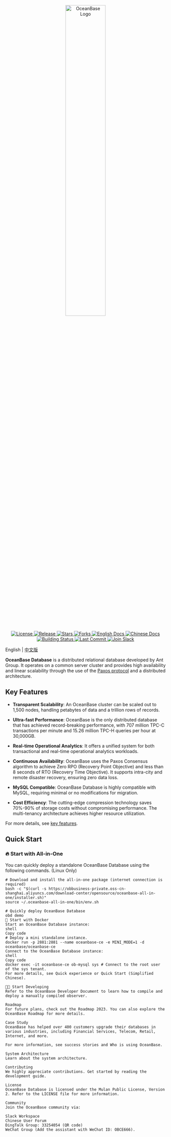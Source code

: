 <p align="center">
    <a href="https://github.com/oceanbase/oceanbase">
        <img alt="OceanBase Logo" src="images/logo.svg" width="50%" />
    </a>
</p>

<p align="center">
    <a href="https://github.com/oceanbase/oceanbase/blob/master/LICENSE">
        <img alt="License" src="https://img.shields.io/badge/license-MulanPubL--2.0-blue" />
    </a>
    <a href="https://github.com/oceanbase/oceanbase/releases/latest">
        <img alt="Release" src="https://img.shields.io/badge/dynamic/json?color=blue&label=release&query=tag_name&url=https%3A%2F%2Fapi.github.com%2Frepos%2Foceanbase%2Foceanbase%2Freleases%2Flatest" />
    </a>
    <a href="https://github.com/oceanbase/oceanbase">
        <img alt="Stars" src="https://img.shields.io/badge/dynamic/json?color=blue&label=stars&query=stargazers_count&url=https%3A%2F%2Fapi.github.com%2Frepos%2Foceanbase%2Foceanbase" />
    </a>
    <a href="https://github.com/oceanbase/oceanbase">
        <img alt="Forks" src="https://img.shields.io/badge/dynamic/json?color=blue&label=forks&query=forks&url=https%3A%2F%2Fapi.github.com%2Frepos%2Foceanbase%2Foceanbase" />
    </a>
    <a href="https://en.oceanbase.com/docs/oceanbase-database">
        <img alt="English Docs" src="https://img.shields.io/badge/docs-English-blue" />
    </a>
    <a href="https://www.oceanbase.com/docs/oceanbase-database-cn">
        <img alt="Chinese Docs" src="https://img.shields.io/badge/文档-简体中文-blue" />
    </a>
    <a href="https://github.com/oceanbase/oceanbase/actions/workflows/compile.yml">
        <img alt="Building Status" src="https://img.shields.io/github/actions/workflow/status/oceanbase/oceanbase/compile.yml?branch=master" />
    </a>
    <a href="https://github.com/oceanbase/oceanbase/commits/master">
        <img alt="Last Commit" src="https://img.shields.io/github/last-commit/oceanbase/oceanbase/master" />
    </a>
    <a href="https://join.slack.com/t/oceanbase/shared_invite/zt-1e25oz3ol-lJ6YNqPHaKwY_mhhioyEuw">
        <img alt="Join Slack" src="https://img.shields.io/badge/Slack-Join%20Oceanbase-brightgreen?logo=slack" />
    </a>
</p>

English | [中文版](README_CN.md)

**OceanBase Database** is a distributed relational database developed by Ant Group. It operates on a common server cluster and provides high availability and linear scalability through the use of the [Paxos protocol](https://lamport.azurewebsites.net/pubs/lamport-paxos.pdf) and a distributed architecture.

## Key Features

- **Transparent Scalability**: An OceanBase cluster can be scaled out to 1,500 nodes, handling petabytes of data and a trillion rows of records.

- **Ultra-fast Performance**: OceanBase is the only distributed database that has achieved record-breaking performance, with 707 million TPC-C transactions per minute and 15.26 million TPC-H queries per hour at 30,000GB.

- **Real-time Operational Analytics**: It offers a unified system for both transactional and real-time operational analytics workloads.

- **Continuous Availability**: OceanBase uses the Paxos Consensus algorithm to achieve Zero RPO (Recovery Point Objective) and less than 8 seconds of RTO (Recovery Time Objective). It supports intra-city and remote disaster recovery, ensuring zero data loss.

- **MySQL Compatible**: OceanBase Database is highly compatible with MySQL, requiring minimal or no modifications for migration.

- **Cost Efficiency**: The cutting-edge compression technology saves 70%-90% of storage costs without compromising performance. The multi-tenancy architecture achieves higher resource utilization.

For more details, see [key features](https://en.oceanbase.com/product/opensource).

## Quick Start

### 🔥 Start with All-in-One

You can quickly deploy a standalone OceanBase Database using the following commands. (Linux Only)

```shell
# Download and install the all-in-one package (internet connection is required)
bash -c "$(curl -s https://obbusiness-private.oss-cn-shanghai.aliyuncs.com/download-center/opensource/oceanbase-all-in-one/installer.sh)"
source ~/.oceanbase-all-in-one/bin/env.sh

# Quickly deploy OceanBase Database
obd demo
🐳 Start with Docker
Start an OceanBase Database instance:
shell
Copy code
# Deploy a mini standalone instance.
docker run -p 2881:2881 --name oceanbase-ce -e MINI_MODE=1 -d oceanbase/oceanbase-ce
Connect to the OceanBase Database instance:
shell
Copy code
docker exec -it oceanbase-ce ob-mysql sys # Connect to the root user of the sys tenant.
For more details, see Quick experience or Quick Start (Simplified Chinese).

👨‍💻 Start Developing
Refer to the OceanBase Developer Document to learn how to compile and deploy a manually compiled observer.

Roadmap
For future plans, check out the Roadmap 2023. You can also explore the OceanBase Roadmap for more details.

Case Study
OceanBase has helped over 400 customers upgrade their databases in various industries, including Financial Services, Telecom, Retail, Internet, and more.

For more information, see success stories and Who is using OceanBase.

System Architecture
Learn about the system architecture.

Contributing
We highly appreciate contributions. Get started by reading the development guide.

License
OceanBase Database is licensed under the Mulan Public License, Version 2. Refer to the LICENSE file for more information.

Community
Join the OceanBase community via:

Slack Workspace
Chinese User Forum
DingTalk Group: 33254054 (QR code)
WeChat Group (Add the assistant with WeChat ID: OBCE666).

